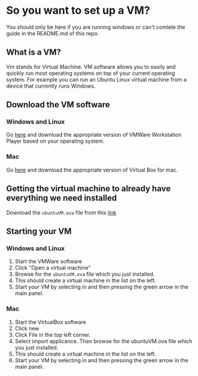 # So you want to set up a VM?
You should only be here if you are running windows or can't comlete the guide in the README.md of this repo.

## What is a VM?
Vm stands for Virtual Machine. VM software allows you to easily and quickly run most operating systems on top of your current operating system. For example you can run an Ubuntu Linux virtual machine from a device that currently runs Windows.

## Download the VM software
### Windows and Linux
Go [here](https://my.vmware.com/en/web/vmware/free#desktop_end_user_computing/vmware_workstation_player/15_0|PLAYER-1551|product_downloads) and download the appropriate version of VMWare Workstation Player based on your operating system.
### Mac
Go [here](https://www.virtualbox.org/) and download the appropriate version of Virtual Box for mac.

## Getting the virtual machine to already have everything we need installed
Download the `ubuntuVM.ova` file from this [link](https://drive.google.com/open?id=1giG9zenxvxhBGcfw2Lkxll7TiORtvKg_)

## Starting your VM
### Windows and Linux
1. Start the VMWare software
2. Click "Open a virtual machine"
3. Browse for the `ubuntuVM.ova` file which you just installed.
4. This should create a virtual machine in the list on the left.
5. Start your VM by selecting in and then pressing the green arrow in the main panel.
### Mac
1. Start the VirtualBox software
2. Click new
3. Click File in the top left corner.
4. Select import applicance. Then browse for the ubuntuVM.ova file which you just installed.
5. This should create a virtual machine in the list on the left.
6. Start your VM by selecting in and then pressing the green arrow in the main panel.


